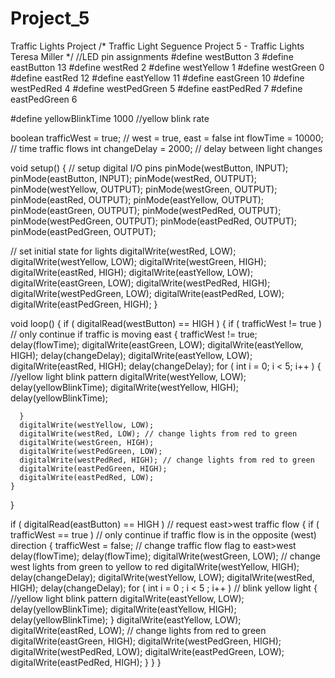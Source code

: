 # Project_5
Traffic Lights Project
/*
   Traffic Light Seguence
   Project 5 - Traffic Lights
   Teresa Miller
*/
//LED pin assignments
#define westButton 3
#define eastButton 13
#define westRed 2
#define westYellow 1
#define westGreen 0
#define eastRed 12
#define eastYellow 11
#define eastGreen 10
#define westPedRed 4
#define westPedGreen 5
#define eastPedRed 7
#define eastPedGreen 6

#define yellowBlinkTime 1000 //yellow blink rate

boolean trafficWest = true; // west = true, east = false
int flowTime = 10000; // time traffic flows
int changeDelay = 2000; // delay between light changes


void setup() {
  // setup digital I/O pins
  pinMode(westButton, INPUT);
  pinMode(eastButton, INPUT);
  pinMode(westRed, OUTPUT);
  pinMode(westYellow, OUTPUT);
  pinMode(westGreen, OUTPUT);
  pinMode(eastRed, OUTPUT);
  pinMode(eastYellow, OUTPUT);
  pinMode(eastGreen, OUTPUT);
  pinMode(westPedRed, OUTPUT);
  pinMode(westPedGreen, OUTPUT);
  pinMode(eastPedRed, OUTPUT);
  pinMode(eastPedGreen, OUTPUT);
  
  // set initial state for lights
  digitalWrite(westRed,  LOW);
  digitalWrite(westYellow,  LOW);
  digitalWrite(westGreen,  HIGH);
  digitalWrite(eastRed,  HIGH);
  digitalWrite(eastYellow,  LOW);
  digitalWrite(eastGreen, LOW);
  digitalWrite(westPedRed,  HIGH);
  digitalWrite(westPedGreen,  LOW);
  digitalWrite(eastPedRed,  LOW);
  digitalWrite(eastPedGreen, HIGH);
}

void loop() {
  if ( digitalRead(westButton) == HIGH )
  {
    if ( trafficWest != true )
      // only continue if traffic is moving east
    {
      trafficWest != true;
      delay(flowTime);
      digitalWrite(eastGreen, LOW);
      digitalWrite(eastYellow, HIGH);
      delay(changeDelay);
      digitalWrite(eastYellow, LOW);
      digitalWrite(eastRed, HIGH);
      delay(changeDelay);
      for ( int i = 0; i < 5; i++ )
      {
        //yellow light blink pattern
        digitalWrite(westYellow, LOW);
        delay(yellowBlinkTime);
        digitalWrite(westYellow, HIGH);
        delay(yellowBlinkTime);

      }
      digitalWrite(westYellow, LOW);
      digitalWrite(westRed, LOW); // change lights from red to green
      digitalWrite(westGreen, HIGH);
      digitalWrite(westPedGreen, LOW);
      digitalWrite(westPedRed, HIGH); // change lights from red to green
      digitalWrite(eastPedGreen, HIGH);
      digitalWrite(eastPedRed, LOW);
    }
  }

  if ( digitalRead(eastButton) == HIGH ) // request east>west traffic flow
  {
    if ( trafficWest == true ) // only continue if traffic flow is in the opposite (west) direction
    {
      trafficWest = false; // change traffic flow flag to east>west delay(flowTime);
      delay(flowTime);
      digitalWrite(westGreen, LOW);
      // change west lights from green to yellow to red
      digitalWrite(westYellow, HIGH);
      delay(changeDelay);
      digitalWrite(westYellow, LOW);
      digitalWrite(westRed, HIGH);
      delay(changeDelay);
      for ( int i = 0 ; i < 5 ; i++ ) // blink yellow light
      {
        //yellow light blink pattern
        digitalWrite(eastYellow, LOW);
        delay(yellowBlinkTime);
        digitalWrite(eastYellow, HIGH);
        delay(yellowBlinkTime);
      }
      digitalWrite(eastYellow, LOW);
      digitalWrite(eastRed, LOW); // change lights from red to green
      digitalWrite(eastGreen, HIGH);
      digitalWrite(westPedGreen, HIGH);
      digitalWrite(westPedRed, LOW); 
      digitalWrite(eastPedGreen, LOW);
      digitalWrite(eastPedRed, HIGH);
    }
  }
}
